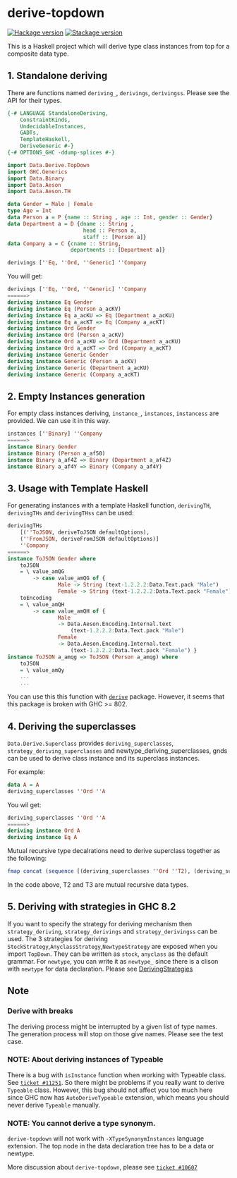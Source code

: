 # derive-topdown
[![Hackage version](https://img.shields.io/hackage/v/derive-topdown.svg?label=Hackage)](https://hackage.haskell.org/package/derive-topdown) [![Stackage version](https://www.stackage.org/package/derive-topdown/badge/lts?label=Stackage)](https://www.stackage.org/package/derive-topdown)

This is a Haskell project which will derive type class instances from top for a composite data type.

## 1. Standalone deriving
There are functions named `deriving_`, `derivings`, `derivingss`. Please see the API for their types.

``` haskell
{-# LANGUAGE StandaloneDeriving,
	ConstraintKinds,
	UndecidableInstances,
	GADTs,
	TemplateHaskell,
	DeriveGeneric #-}
{-# OPTIONS_GHC -ddump-splices #-}

import Data.Derive.TopDown
import GHC.Generics
import Data.Binary
import Data.Aeson
import Data.Aeson.TH

data Gender = Male | Female
type Age = Int
data Person a = P {name :: String , age :: Int, gender :: Gender}
data Department a = D {dname :: String , 
						head :: Person a, 
						staff :: [Person a]}
data Company a = C {cname :: String, 
					departments :: [Department a]}

derivings [''Eq, ''Ord, ''Generic] ''Company
```
You will get:
```haskell
derivings [''Eq, ''Ord, ''Generic] ''Company
======>
deriving instance Eq Gender
deriving instance Eq (Person a_acKV)
deriving instance Eq a_acKU => Eq (Department a_acKU)
deriving instance Eq a_acKT => Eq (Company a_acKT)
deriving instance Ord Gender
deriving instance Ord (Person a_acKV)
deriving instance Ord a_acKU => Ord (Department a_acKU)
deriving instance Ord a_acKT => Ord (Company a_acKT)
deriving instance Generic Gender
deriving instance Generic (Person a_acKV)
deriving instance Generic (Department a_acKU)
deriving instance Generic (Company a_acKT)
```
## 2. Empty Instances generation

For empty class instances deriving, `instance_`, `instances`, `instancess` are provided. We can use it in this way.

```haskell
instances [''Binary] ''Company
======>
instance Binary Gender
instance Binary (Person a_af50)
instance Binary a_af4Z => Binary (Department a_af4Z)
instance Binary a_af4Y => Binary (Company a_af4Y)
```
## 3. Usage with Template Haskell
For generating instances with a template Haskell function, `derivingTH`, `derivingTHs` and `derivingTHss` can be used:
```haskell
derivingTHs
	[(''ToJSON, deriveToJSON defaultOptions),
	(''FromJSON, deriveFromJSON defaultOptions)]
	''Company
======>
instance ToJSON Gender where
	toJSON
	= \ value_amQG
		-> case value_amQG of {
				Male -> String (text-1.2.2.2:Data.Text.pack "Male")
				Female -> String (text-1.2.2.2:Data.Text.pack "Female") }
	toEncoding
	= \ value_amQH
		-> case value_amQH of {
				Male
				-> Data.Aeson.Encoding.Internal.text
					(text-1.2.2.2:Data.Text.pack "Male")
				Female
				-> Data.Aeson.Encoding.Internal.text
					(text-1.2.2.2:Data.Text.pack "Female") }
instance ToJSON a_amqg => ToJSON (Person a_amqg) where
	toJSON
	= \ value_amQy
	...
	...
```
You can use this this function with [`derive`](http://hackage.haskell.org/package/derive) package. However, it seems that this package is broken with GHC >= 802.

## 4. Deriving the superclasses
`Data.Derive.Superclass` provides `deriving_superclasses`, `strategy_deriving_superclasses` and newtype_deriving_superclasses, gnds can be used to derive class instance and its superclass instances. 

For example:
```haskell
data A = A
deriving_superclasses ''Ord ''A
```
You wil get:
```haskell
deriving_superclasses ''Ord ''A
======>
deriving instance Ord A
deriving instance Eq A
```

Mutual recursive type decalrations need to derive superclass together as the following:
```haskell
fmap concat (sequence [(deriving_superclasses ''Ord ''T2), (deriving_superclasses ''Ord ''T3)])
```
In the code above, T2 and T3 are mutual recursive data types.

## 5. Deriving with strategies in GHC 8.2
If you want to specify the strategy for deriving mechanism then `strategy_deriving`, `strategy_derivings` and `strategy_derivingss` can be used.
The 3 strategies for deriving `StockStrategy`,`AnyclassStrategy`,`NewtypeStrategy` are exposed when you import `TopDown`. They can be written as `stock`, `anyclass` as the default grammar. For `newtype`, you can write it as `newtype_` since there is a clison with `newtype` for data declaration. Please see [DerivingStrategies](https://ghc.haskell.org/trac/ghc/wiki/Commentary/Compiler/DerivingStrategies)

## Note
### Derive with breaks
The deriving process might be interrupted by a given list of type names. The generation process will stop on those give names. Please see the test case.

### **NOTE**:  About deriving instances of Typeable
There is a bug with `isInstance` function when working with Typeable class. See [`ticket #11251`](https://ghc.haskell.org/trac/ghc/ticket/11251). So there might be problems if you really want to derive `Typeable` class. However, this bug should not affect you too much here since GHC now has `AutoDeriveTypeable` extension, which means you should never derive `Typeable` manually.

### **NOTE**: You cannot derive a type synonym.
`derive-topdown` will not work with `-XTypeSynonymInstances` language extension. The top node in the data declaration tree has to be a data or newtype.

More discussion about `derive-topdown`, please see [`ticket #10607`](https://ghc.haskell.org/trac/ghc/ticket/10607)
